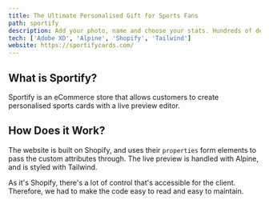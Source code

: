 ```yaml
---
title: The Ultimate Personalised Gift for Sports Fans
path: sportify
description: Add your photo, name and choose your stats. Hundreds of designs to choose from.
tech: ['Adobe XD', 'Alpine', 'Shopify', 'Tailwind']
website: https://sportifycards.com/
---
```


## What is Sportify?

Sportify is an eCommerce store that allows customers to create personalised sports cards with a live preview editor.

## How Does it Work?

The website is built on Shopify, and uses their `properties` form elements to pass the custom attributes through. The live preview is handled with Alpine, and is styled with Tailwind.

As it's Shopify, there's a lot of control that's accessible for the client. Therefore, we had to make the code easy to read and easy to maintain.
